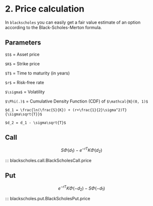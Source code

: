 # 2. Price calculation

<script src="//yihui.org/js/math-code.js" defer></script>
<!-- Just one possible MathJax CDN below. You may use others. -->
<script defer
  src="//mathjax.rstudio.com/latest/MathJax.js?config=TeX-MML-AM_CHTML">
</script>

In `blackscholes` you can easily get a fair value
estimate of an option according to the Black-Scholes-Merton formula.

## Parameters


`$S$` = Asset price

`$K$` = Strike price

`$T$` = Time to maturity (in years)

`$r$` = Risk-free rate

`$\sigma$` = Volatility

`$\Phi(.)$` = Cumulative Density Function (CDF) of  `$\mathcal{N}(0, 1)$`

`$d_1 = \frac{ln(\frac{S}{K}) + (r+\frac{1}{2}\sigma^2)T}{\sigma\sqrt{T}}$`

`$d_2 = d_1 - \sigma\sqrt{T}$`

## Call

$$S \Phi(d_1) - e^{-rT}K\Phi(d_2)$$

::: blackscholes.call.BlackScholesCall.price



## Put

$$e^{-rT}K\Phi(-d_2) - S\Phi(-d_1)$$

::: blackscholes.put.BlackScholesPut.price
